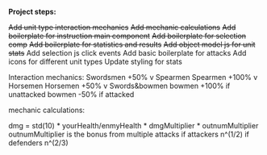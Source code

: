 **Project steps:**

~~Add unit type interaction mechanics~~
~~Add mechanic calculations~~
~~Add boilerplate for instruction main component~~
~~Add boilerplate for selection comp~~
~~Add boilerplate for statistics and results~~
~~Add object model js for unit stats~~
Add selection js click events
Add basic boilerplate for attacks
Add icons for different unit types
Update styling for stats

Interaction mechanics:
Swordsmen	+50% 	v Spearmen
Spearmen	+100% 	v Horsemen
Horsemen	+50% 	v Swords&bowmen
bowmen 		+100% 	if unattacked
bowmen		-50% 	if attacked

mechanic calculations:

dmg = std(10) * yourHealth/enmyHealth * dmgMultiplier * outnumMultiplier
outnumMultiplier is the bonus from multiple attacks
if attackers n^(1/2)
if defenders n^(2/3)

